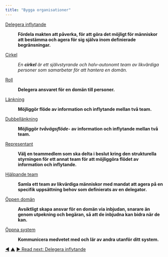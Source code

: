 ```yaml
---
title: "Bygga organisationer"
---
```



<dl>

  <dt><a href="delegate-influence.html">Delegera inflytande</a></dt>
  <dd><p><strong>Fördela makten att påverka, för att göra det möjligt för människor att bestämma och agera för sig själva inom definierade begränsningar.</strong></p></dd>

  <dt><a href="circle.html">Cirkel</a></dt>
  <dd><p><em>En <strong>cirkel</strong> är ett självstyrande och halv-autonomt team av likvärdiga personer som samarbetar för att hantera en domän.</em></p></dd>

  <dt><a href="role.html">Roll</a></dt>
  <dd><p><strong>Delegera ansvaret för en domän till personer.</strong></p></dd>

  <dt><a href="linking.html">Länkning</a></dt>
  <dd><p><strong>Möjliggör flöde av information och inflytande mellan två team.</strong></p></dd>

  <dt><a href="double-linking.html">Dubbellänkning</a></dt>
  <dd><p><strong>Möjliggör <em>tvåvägsflöde-</em> av information och inflytande mellan två team.</strong></p></dd>

  <dt><a href="representative.html">Representant</a></dt>
  <dd><p><strong>Välj en teammedlem som ska delta i beslut kring den strukturella styrningen för ett annat team för att möjliggöra flödet av information och inflytande.</strong></p></dd>

  <dt><a href="helping-team.html">Hjälpande team</a></dt>
  <dd><p><strong>Samla ett team av likvärdiga människor med mandat att agera på en specifik uppsättning behov som definierats av en delegator.</strong></p></dd>

  <dt><a href="open-domain.html">Öppen domän</a></dt>
  <dd><p><strong>Avsiktligt skapa ansvar för en domän via inbjudan, snarare än genom utpekning och begäran, så att de inbjudna kan bidra när de kan.</strong></p></dd>

  <dt><a href="open-systems.html">Öppna system</a></dt>
  <dd><p><strong>Kommunicera medvetet med och lär av andra utanför ditt system.</strong></p></dd>
</dl>



<div class="bottom-nav">
<a href="bylaws.html" title="Back to: Stadgar">◀</a> <a href="patterns.html" title="Up: The Patterns">▲</a> <a href="delegate-influence.html" title="Read next: Delegera inflytande">▶ Read next: Delegera inflytande</a>
</div>


<script type="text/javascript">
Mousetrap.bind('g n', function() {
    window.location.href = 'delegate-influence.html';
    return false;
});
</script>


